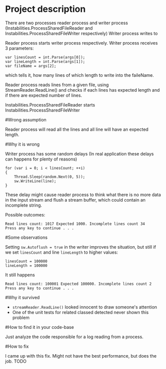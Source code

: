 # Project description

There are two processes reader process and writer process (Instabilities.ProcessSharedFileReader and Instabilities.ProcessSharedFileWriter respectively)
Writer process writes to 

Reader process starts writer process respectively. Writer process receives 3 parameters:

```
var linesCount = int.Parse(args[0]);
var lineLength = int.Parse(args[1]);
var fileName = args[2];
```

which tells it, how many lines of which length to write into the faileName.

Reader process reads lines from a given file, using StreamReader.ReadLine() and checks
if each lines has expected length and if there are expected number of lines.

Instabilities.ProcessSharedFileReader starts Instabilities.ProcessSharedFileWriter

#Wrong assumption

Reader process will read all the lines and all line will have an expected length.

#Why it is wrong

Writer process has some random delays (In real application these delays can happens for plenty of reasons)

```
for (var i = 0; i < linesCount; ++i) 
{
    Thread.Sleep(random.Next(0, 5));
    sw.WriteLine(line);
}
```

These delay might cause reader process to think what there is no more data in the input stream and flush a stream buffer, 
which could contain an incomplete string.

Possible outcomes:

```
Read lines count: 1017 Expected 1000. Incomplete lines count 34
Press any key to continue . . .
```

#Some observations

Setting `sw.Autoflush = true` in the writer  improves the situation, but still 
if we set `linesCount` and line `lineLength` to higher values:

```
linesCount = 100000
lineLength = 100000
```

It still happens

```
Read lines count: 100001 Expected 100000. Incomplete lines count 2
Press any key to continue . . .
```

#Why it survived
-  `streamReader.ReadLine()` looked  innocent to draw someone's attention
-   One of the unit tests for related classed detected never shown this problem

#How to find it in your code-base

Just analyze the code responsible for a log reading from a process.

#How to fix

I came up with this fix. Might not have the best performance, but does the job. TODO

